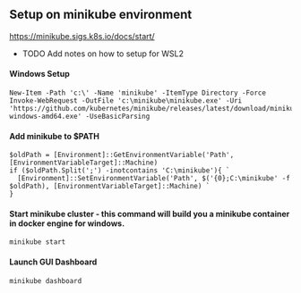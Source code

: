 ## Setup on minikube environment

https://minikube.sigs.k8s.io/docs/start/

- TODO Add notes on how to setup for WSL2

#### Windows Setup

```
New-Item -Path 'c:\' -Name 'minikube' -ItemType Directory -Force
Invoke-WebRequest -OutFile 'c:\minikube\minikube.exe' -Uri 'https://github.com/kubernetes/minikube/releases/latest/download/minikube-windows-amd64.exe' -UseBasicParsing
```

#### Add minikube to $PATH

```
$oldPath = [Environment]::GetEnvironmentVariable('Path', [EnvironmentVariableTarget]::Machine)
if ($oldPath.Split(';') -inotcontains 'C:\minikube'){ `
  [Environment]::SetEnvironmentVariable('Path', $('{0};C:\minikube' -f $oldPath), [EnvironmentVariableTarget]::Machine) `
}
```

#### Start minikube cluster - this command will build you a minikube container in docker engine for windows. 
```
minikube start
```

#### Launch GUI Dashboard
```
minikube dashboard
```
